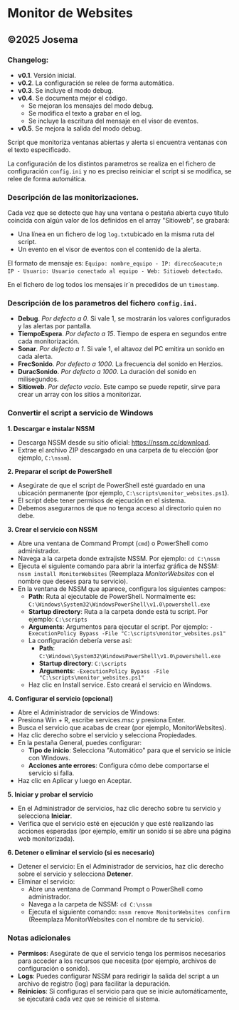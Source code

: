 # Monitor de Websites
## &copy;2025 Josema

### Changelog:
- **v0.1**. Versi&oacute;n inicial.
- **v0.2**. La configuraci&oacute;n se relee de forma autom&aacute;tica.
- **v0.3**. Se incluye el modo debug.
- **v0.4**. Se documenta mejor el c&oacute;digo.
    - Se mejoran los mensajes del modo debug.
    - Se modifica el texto a grabar en el log.
    - Se incluye la escritura del mensaje en el visor de eventos.
- **v0.5**. Se mejora la salida del modo debug.

Script que monitoriza ventanas abiertas y alerta si encuentra ventanas con el
texto especificado.

La configuraci&oacute;n de los distintos parametros se realiza en el fichero de configuraci&oacute;n `config.ini` y no es preciso reiniciar el script si se modifica, se relee de forma autom&aacute;tica.

### Descripci&oacute;n de las monitorizaciones.

Cada vez que se detecte que hay una ventana o pesta&ntilde;a abierta cuyo t&iacute;tulo coincida con alg&uacute;n valor de los definidos en el array "Sitioweb", se grabar&aacute;:

- Una l&iacute;nea en un fichero de log `log.txt`ubicado en la misma ruta del script.
- Un evento en el visor de eventos con el contenido de la alerta.

El formato de mensaje es: `Equipo: nombre_equipo - IP: direcc&oacute;n IP - Usuario: Usuario conectado al equipo - Web: Sitioweb detectado`.

En el fichero de log todos los mensajes ir&acute;n precedidos de un `timestamp`.

### Descripci&oacute;n de los parametros del fichero `config.ini`.

- **Debug**. *Por defecto a 0*. Si vale 1, se mostrar&aacute;n los valores configurados y las alertas por pantalla.
- **TiempoEspera**. *Por defecto a 15*. Tiempo de espera en segundos entre cada monitorizaci&oacute;n.
- **Sonar**. *Por defecto a 1*. Si vale 1, el altavoz del PC emitira un sonido en cada alerta.
- **FrecSonido**. *Por defecto a 1000*. La frecuencia del sonido en Herzios.
- **DuracSonido**. *Por defecto a 1000*. La duraci&oacute;n del sonido en milisegundos.
- **Sitioweb**. *Por defecto vacio*. Este campo se puede repetir, sirve para crear un array con los sitios a monitorizar.

### Convertir el script a servicio de Windows

**1. Descargar e instalar NSSM**

- Descarga NSSM desde su sitio oficial: https://nssm.cc/download.
- Extrae el archivo ZIP descargado en una carpeta de tu elecci&oacute;n (por ejemplo, `C:\nssm`).

**2. Preparar el script de PowerShell**

- Aseg&uacute;rate de que el script de PowerShell est&eacute; guardado en una ubicaci&oacute;n permanente (por ejemplo, `C:\scripts\monitor_websites.ps1`). 
- El script debe tener permisos de ejecuci&oacute;n en el sistema. 
- Debemos asegurarnos de que no tenga acceso al directorio quien no debe.

**3. Crear el servicio con NSSM**

- Abre una ventana de Command Prompt (`cmd`) o PowerShell como administrador.
- Navega a la carpeta donde extrajiste NSSM. Por ejemplo: `cd C:\nssm`
- Ejecuta el siguiente comando para abrir la interfaz gr&aacute;fica de NSSM: `nssm install MonitorWebsites` (Reemplaza *MonitorWebsites* con el nombre que desees para tu servicio).
- En la ventana de NSSM que aparece, configura los siguientes campos:
    - **Path**: Ruta al ejecutable de PowerShell. Normalmente es: `C:\Windows\System32\WindowsPowerShell\v1.0\powershell.exe`
    - **Startup directory**: Ruta a la carpeta donde est&aacute; tu script. Por ejemplo: `C:\scripts`
    - **Arguments**: Argumentos para ejecutar el script. Por ejemplo: `-ExecutionPolicy Bypass -File "C:\scripts\monitor_websites.ps1"`
    - La configuraci&oacute;n deber&iacute;a verse as&iacute;:
        - **Path**: `C:\Windows\System32\WindowsPowerShell\v1.0\powershell.exe`
        - **Startup directory**: `C:\scripts`
        - **Arguments**: `-ExecutionPolicy Bypass -File "C:\scripts\monitor_websites.ps1"`
    - Haz clic en Install service. Esto crear&aacute; el servicio en Windows.

**4. Configurar el servicio (opcional)**

- Abre el Administrador de servicios de Windows:
- Presiona Win + R, escribe services.msc y presiona Enter.
- Busca el servicio que acabas de crear (por ejemplo, MonitorWebsites).
- Haz clic derecho sobre el servicio y selecciona Propiedades.
- En la pesta&ntilde;a General, puedes configurar:
    - **Tipo de inicio**: Selecciona "Autom&aacute;tico" para que el servicio se inicie con Windows.
    - **Acciones ante errores**: Configura c&oacute;mo debe comportarse el servicio si falla.
- Haz clic en Aplicar y luego en Aceptar.

**5. Iniciar y probar el servicio**

- En el Administrador de servicios, haz clic derecho sobre tu servicio y selecciona **Iniciar**.
- Verifica que el servicio est&eacute; en ejecuci&oacute;n y que est&eacute; realizando las acciones esperadas (por ejemplo, emitir un sonido si se abre una p&aacute;gina web monitorizada).

**6. Detener o eliminar el servicio (si es necesario)**

- Detener el servicio: En el Administrador de servicios, haz clic derecho sobre el servicio y selecciona **Detener**.
- Eliminar el servicio:
    - Abre una ventana de Command Prompt o PowerShell como administrador.
    - Navega a la carpeta de NSSM: `cd C:\nssm`
    - Ejecuta el siguiente comando: `nssm remove MonitorWebsites confirm` (Reemplaza MonitorWebsites con el nombre de tu servicio).

### Notas adicionales

- **Permisos**: Aseg&uacute;rate de que el servicio tenga los permisos necesarios para acceder a los recursos que necesita (por ejemplo, archivos de configuraci&oacute;n o sonido).
- **Logs**: Puedes configurar NSSM para redirigir la salida del script a un archivo de registro (log) para facilitar la depuraci&oacute;n.
- **Reinicios**: Si configuras el servicio para que se inicie autom&aacute;ticamente, se ejecutar&aacute; cada vez que se reinicie el sistema.
